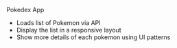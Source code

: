 Pokedex App

- Loads list of Pokemon via API
- Display the list in a responsive layout
- Show more details of each pokemon using UI patterns
